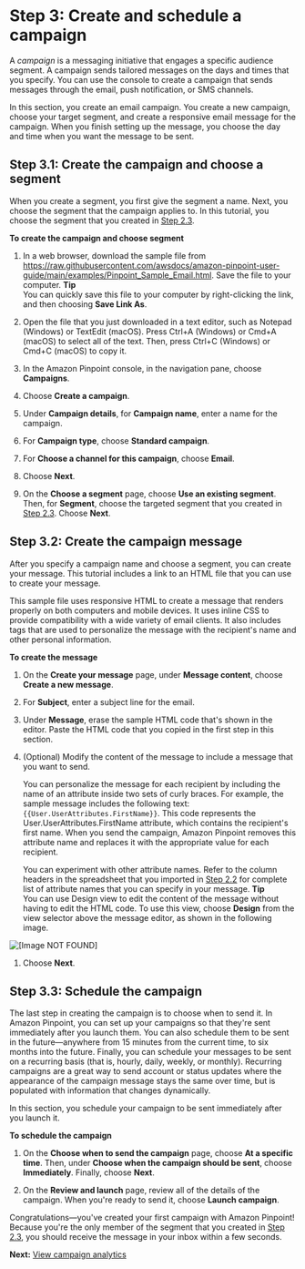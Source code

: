 # Step 3: Create and schedule a campaign<a name="gettingstarted-create-campaign"></a>

A *campaign* is a messaging initiative that engages a specific audience segment\. A campaign sends tailored messages on the days and times that you specify\. You can use the console to create a campaign that sends messages through the email, push notification, or SMS channels\.

In this section, you create an email campaign\. You create a new campaign, choose your target segment, and create a responsive email message for the campaign\. When you finish setting up the message, you choose the day and time when you want the message to be sent\.

## Step 3\.1: Create the campaign and choose a segment<a name="gettingstarted-create-campaign-setup"></a>

When you create a segment, you first give the segment a name\. Next, you choose the segment that the campaign applies to\. In this tutorial, you choose the segment that you created in [Step 2\.3](gettingstarted-import-customer-data.md#gettingstarted-import-customer-data-import-segment)\.

**To create the campaign and choose segment**

1. In a web browser, download the sample file from [https://raw\.githubusercontent\.com/awsdocs/amazon\-pinpoint\-user\-guide/main/examples/Pinpoint\_Sample\_Email\.html](https://raw.githubusercontent.com/awsdocs/amazon-pinpoint-user-guide/main/examples/Pinpoint_Sample_Email.html)\. Save the file to your computer\.
**Tip**  
You can quickly save this file to your computer by right\-clicking the link, and then choosing **Save Link As**\.

1. Open the file that you just downloaded in a text editor, such as Notepad \(Windows\) or TextEdit \(macOS\)\. Press Ctrl\+A \(Windows\) or Cmd\+A \(macOS\) to select all of the text\. Then, press Ctrl\+C \(Windows\) or Cmd\+C \(macOS\) to copy it\.

1. In the Amazon Pinpoint console, in the navigation pane, choose **Campaigns**\.

1. Choose **Create a campaign**\.

1. Under **Campaign details**, for **Campaign name**, enter a name for the campaign\.

1. For **Campaign type**, choose **Standard campaign**\.

1. For **Choose a channel for this campaign**, choose **Email**\.

1. Choose **Next**\.

1. On the **Choose a segment** page, choose **Use an existing segment**\. Then, for **Segment**, choose the targeted segment that you created in [Step 2\.3](gettingstarted-import-customer-data.md#gettingstarted-import-customer-data-create-targeted-segment)\. Choose **Next**\.

## Step 3\.2: Create the campaign message<a name="gettingstarted-create-campaign-message"></a>

After you specify a campaign name and choose a segment, you can create your message\. This tutorial includes a link to an HTML file that you can use to create your message\.

This sample file uses responsive HTML to create a message that renders properly on both computers and mobile devices\. It uses inline CSS to provide compatibility with a wide variety of email clients\. It also includes tags that are used to personalize the message with the recipient's name and other personal information\.

**To create the message**

1. On the **Create your message** page, under **Message content**, choose **Create a new message**\.

1. For **Subject**, enter a subject line for the email\.

1. Under **Message**, erase the sample HTML code that's shown in the editor\. Paste the HTML code that you copied in the first step in this section\.

1. \(Optional\) Modify the content of the message to include a message that you want to send\. 

   You can personalize the message for each recipient by including the name of an attribute inside two sets of curly braces\. For example, the sample message includes the following text: `{{User.UserAttributes.FirstName}}`\. This code represents the User\.UserAttributes\.FirstName attribute, which contains the recipient's first name\. When you send the campaign, Amazon Pinpoint removes this attribute name and replaces it with the appropriate value for each recipient\.

   You can experiment with other attribute names\. Refer to the column headers in the spreadsheet that you imported in [Step 2\.2](gettingstarted-import-customer-data.md#gettingstarted-import-customer-data-import-segment) for complete list of attribute names that you can specify in your message\.
**Tip**  
You can use Design view to edit the content of the message without having to edit the HTML code\. To use this view, choose **Design** from the view selector above the message editor, as shown in the following image\.  

![\[Image NOT FOUND\]](http://docs.aws.amazon.com/pinpoint/latest/userguide/images/gettingstarted-create-campaign-design-menu.png)

1. Choose **Next**\.

## Step 3\.3: Schedule the campaign<a name="gettingstarted-create-campaign-schedule"></a>

The last step in creating the campaign is to choose when to send it\. In Amazon Pinpoint, you can set up your campaigns so that they're sent immediately after you launch them\. You can also schedule them to be sent in the future—anywhere from 15 minutes from the current time, to six months into the future\. Finally, you can schedule your messages to be sent on a recurring basis \(that is, hourly, daily, weekly, or monthly\)\. Recurring campaigns are a great way to send account or status updates where the appearance of the campaign message stays the same over time, but is populated with information that changes dynamically\.

In this section, you schedule your campaign to be sent immediately after you launch it\.

**To schedule the campaign**

1. On the **Choose when to send the campaign** page, choose **At a specific time**\. Then, under **Choose when the campaign should be sent**, choose **Immediately**\. Finally, choose **Next**\.

1. On the **Review and launch** page, review all of the details of the campaign\. When you're ready to send it, choose **Launch campaign**\.

Congratulations—you've created your first campaign with Amazon Pinpoint\! Because you're the only member of the segment that you created in [Step 2\.3](gettingstarted-import-customer-data.md#gettingstarted-import-customer-data-create-targeted-segment), you should receive the message in your inbox within a few seconds\.

**Next:** [View campaign analytics](gettingstarted-analytics.md)